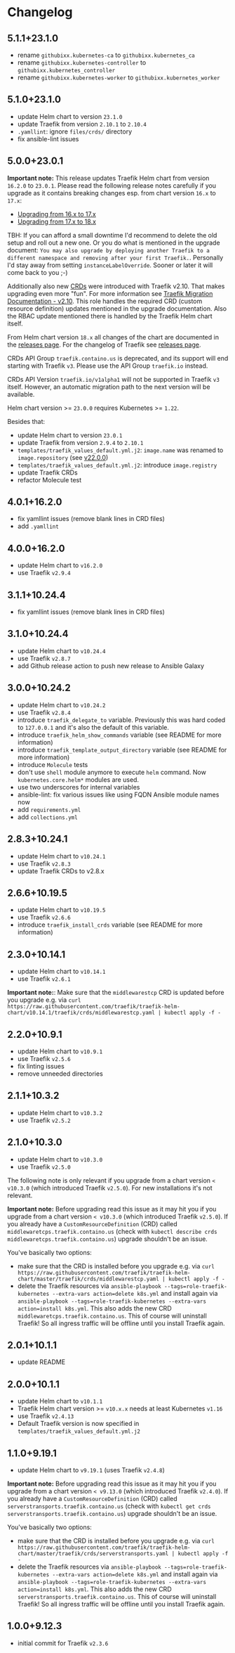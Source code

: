 # Changelog

## 5.1.1+23.1.0

- rename `githubixx.kubernetes-ca` to `githubixx.kubernetes_ca`
- rename `githubixx.kubernetes-controller` to `githubixx.kubernetes_controller`
- rename `githubixx.kubernetes-worker` to `githubixx.kubernetes_worker`

## 5.1.0+23.1.0

- update Helm chart to version `23.1.0`
- update Traefik from version `2.10.1` to `2.10.4`
- `.yamllint`: ignore `files/crds/` directory
- fix ansible-lint issues

## 5.0.0+23.0.1

**Important note:** This release updates Traefik Helm chart from version `16.2.0` to `23.0.1`. Please read the following release notes carefully if you upgrade as it contains breaking changes esp. from chart version `16.x` to `17.x`:

- [Upgrading from 16.x to 17.x](https://github.com/traefik/traefik-helm-chart#upgrading-from-16x-to-17x)
- [Upgrading from 17.x to 18.x](https://github.com/traefik/traefik-helm-chart#upgrading-from-17x-to-18x)

TBH: If you can afford a small downtime I'd recommend to delete the old setup and roll out a new one. Or you do what is mentioned in the upgrade document: `You may also upgrade by deploying another Traefik to a different namespace and removing after your first Traefik.`. Personally I'd stay away from setting `instanceLabelOverride`. Sooner or later it will come back to you ;-)

Additionally also new [CRDs](https://github.com/traefik/traefik/pull/9765) were introduced with Traefik v2.10. That makes upgrading even more "fun". For more information see [Traefik Migration Documentation - v2.10](https://doc.traefik.io/traefik/v2.10/migration/v2/#v210). This role handles the required CRD (custom resource definition) updates mentioned in the upgrade documentation. Also the RBAC update mentioned there is handled by the Traefik Helm chart itself.

From Helm chart version `18.x` all changes of the chart are documented in the [releases page](https://github.com/traefik/traefik-helm-chart/releases). For the changelog of Traefik see [releases page](https://github.com/traefik/traefik/releases).

CRDs API Group `traefik.containo.us` is deprecated, and its support will end starting with Traefik `v3`. Please use the API Group `traefik.io` instead.

CRDs API Version `traefik.io/v1alpha1` will not be supported in Traefik `v3` itself. However, an automatic migration path to the next version will be available.

Helm chart version >= `23.0.0` requires Kubernetes >= `1.22`.

Besides that:

- update Helm chart to version `23.0.1`
- update Traefik from version `2.9.4` to `2.10.1`
- `templates/traefik_values_default.yml.j2`: `image.name` was renamed to `image.repository` (see [v22.0.0](https://github.com/traefik/traefik-helm-chart/releases/tag/v22.0.0))
- `templates/traefik_values_default.yml.j2`: introduce `image.registry`
- update Traefik CRDs
- refactor Molecule test

## 4.0.1+16.2.0

- fix yamllint issues (remove blank lines in CRD files)
- add `.yamllint`

## 4.0.0+16.2.0

- update Helm chart to `v16.2.0`
- use Traefik `v2.9.4`

## 3.1.1+10.24.4

- fix yamllint issues (remove blank lines in CRD files)

## 3.1.0+10.24.4

- update Helm chart to `v10.24.4`
- use Traefik `v2.8.7`
- add Github release action to push new release to Ansible Galaxy

## 3.0.0+10.24.2

- update Helm chart to `v10.24.2`
- use Traefik `v2.8.4`
- introduce `traefik_delegate_to` variable. Previously this was hard coded to `127.0.0.1` and it's also the default of this variable.
- introduce `traefik_helm_show_commands` variable (see README for more information)
- introduce `traefik_template_output_directory` variable (see README for more information)
- introduce `Molecule` tests
- don't use `shell` module anymore to execute `helm` command. Now `kubernetes.core.helm*` modules are used.
- use two underscores for internal variables
- ansible-lint: fix various issues like using FQDN Ansible module names now
- add `requirements.yml`
- add `collections.yml`

## 2.8.3+10.24.1

- update Helm chart to `v10.24.1`
- use Traefik `v2.8.3`
- update Traefik CRDs to v2.8.x

## 2.6.6+10.19.5

- update Helm chart to `v10.19.5`
- use Traefik `v2.6.6`
- introduce `traefik_install_crds` variable (see README for more information)

## 2.3.0+10.14.1

- update Helm chart to `v10.14.1`
- use Traefik `v2.6.1`

**Important note:**: Make sure that the `middlewarestcp` CRD is updated before you upgrade e.g. via `curl https://raw.githubusercontent.com/traefik/traefik-helm-chart/v10.14.1/traefik/crds/middlewarestcp.yaml | kubectl apply -f -`

## 2.2.0+10.9.1

- update Helm chart to `v10.9.1`
- use Traefik `v2.5.6`
- fix linting issues
- remove unneeded directories

## 2.1.1+10.3.2

- update Helm chart to `v10.3.2`
- use Traefik `v2.5.2`

## 2.1.0+10.3.0

- update Helm chart to `v10.3.0`
- use Traefik `v2.5.0`

The following note is only relevant if you upgrade from a chart version `< v10.3.0` (which introduced Traefik `v2.5.0`). For new installations it's not relevant.

**Important note:** Before upgrading read this issue [](https://github.com/traefik/traefik-helm-chart/issues/359) as it may hit you if you upgrade from a chart version `< v10.3.0` (which introduced Traefik `v2.5.0`). If you already have a `CustomResourceDefinition` (CRD) called `middlewaretcps.traefik.containo.us` (check with `kubectl describe crds middlewaretcps.traefik.containo.us`) upgrade shouldn't be an issue.

You've basically two options:

- make sure that the CRD is installed before you upgrade e.g. via `curl https://raw.githubusercontent.com/traefik/traefik-helm-chart/master/traefik/crds/middlewarestcp.yaml | kubectl apply -f -`
- delete the Traefik resources via `ansible-playbook --tags=role-traefik-kubernetes --extra-vars action=delete k8s.yml` and install again via `ansible-playbook --tags=role-traefik-kubernetes --extra-vars action=install k8s.yml`. This also adds the new CRD `middlewaretcps.traefik.containo.us`. This of course will uninstall Traefik! So all ingress traffic will be offline until you install Traefik again.

## 2.0.1+10.1.1

- update README

## 2.0.0+10.1.1

- update Helm chart to `v10.1.1`
- Traefik Helm chart version >= `v10.x.x` needs at least Kubernetes `v1.16`
- use Traefik `v2.4.13`
- Default Traefik version is now specified in `templates/traefik_values_default.yml.j2`

## 1.1.0+9.19.1

- update Helm chart to `v9.19.1` (uses Traefik `v2.4.8`)

**Important note:** Before upgrading read this issue [](https://github.com/traefik/traefik-helm-chart/issues/359) as it may hit you if you upgrade from a chart version `< v9.13.0` (which introduced Traefik `v2.4.0`). If you already have a `CustomResourceDefinition` (CRD) called `serverstransports.traefik.containo.us` (check with `kubectl get crds serverstransports.traefik.containo.us`) upgrade shouldn't be an issue.

You've basically two options:

- make sure that the CRD is installed before you upgrade e.g. via `curl https://raw.githubusercontent.com/traefik/traefik-helm-chart/master/traefik/crds/serverstransports.yaml | kubectl apply -f -`
- delete the Traefik resources via `ansible-playbook --tags=role-traefik-kubernetes --extra-vars action=delete k8s.yml` and install again via `ansible-playbook --tags=role-traefik-kubernetes --extra-vars action=install k8s.yml`. This also adds the new CRD `serverstransports.traefik.containo.us`. This of course will uninstall Traefik! So all ingress traffic will be offline until you install Traefik again.

## 1.0.0+9.12.3

- initial commit for Traefik `v2.3.6`
